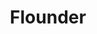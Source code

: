 ---
templateKey: blog-post
featuredpost: false
featuredimage: /assets/Flounder.png
title: Flounder
description: Fish~Pole
testfield: 534
---